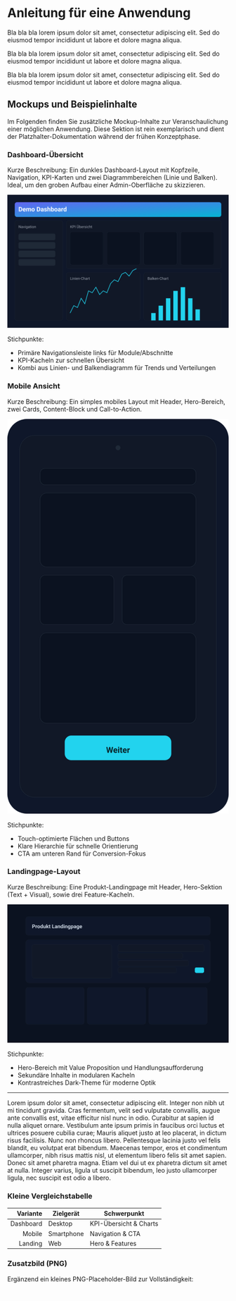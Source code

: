 # Anleitung für eine Anwendung

Bla bla bla lorem ipsum dolor sit amet, consectetur adipiscing elit. Sed do eiusmod tempor incididunt ut labore et dolore magna aliqua.

Bla bla bla lorem ipsum dolor sit amet, consectetur adipiscing elit. Sed do eiusmod tempor incididunt ut labore et dolore magna aliqua.

Bla bla bla lorem ipsum dolor sit amet, consectetur adipiscing elit. Sed do eiusmod tempor incididunt ut labore et dolore magna aliqua.


## Mockups und Beispielinhalte

Im Folgenden finden Sie zusätzliche Mockup-Inhalte zur Veranschaulichung einer möglichen Anwendung. Diese Sektion ist rein exemplarisch und dient der Platzhalter-Dokumentation während der frühen Konzeptphase.

### Dashboard-Übersicht

Kurze Beschreibung: Ein dunkles Dashboard-Layout mit Kopfzeile, Navigation, KPI-Karten und zwei Diagrammbereichen (Linie und Balken). Ideal, um den groben Aufbau einer Admin-Oberfläche zu skizzieren.

![Mockup Dashboard](images/mockup-dashboard.svg)

Stichpunkte:

- Primäre Navigationsleiste links für Module/Abschnitte
- KPI-Kacheln zur schnellen Übersicht
- Kombi aus Linien- und Balkendiagramm für Trends und Verteilungen


### Mobile Ansicht

Kurze Beschreibung: Ein simples mobiles Layout mit Header, Hero-Bereich, zwei Cards, Content-Block und Call-to-Action.

![Mockup Mobile](images/mockup-mobile.svg)

Stichpunkte:

- Touch-optimierte Flächen und Buttons
- Klare Hierarchie für schnelle Orientierung
- CTA am unteren Rand für Conversion-Fokus


### Landingpage-Layout

Kurze Beschreibung: Eine Produkt-Landingpage mit Header, Hero-Sektion (Text + Visual), sowie drei Feature-Kacheln.

![Mockup Landingpage](images/mockup-landing.svg)

Stichpunkte:

- Hero-Bereich mit Value Proposition und Handlungsaufforderung
- Sekundäre Inhalte in modularen Kacheln
- Kontrastreiches Dark-Theme für moderne Optik


---

Lorem ipsum dolor sit amet, consectetur adipiscing elit. Integer non nibh ut mi tincidunt gravida. Cras fermentum, velit sed vulputate convallis, augue ante convallis est, vitae efficitur nisl nunc in odio. Curabitur at sapien id nulla aliquet ornare. Vestibulum ante ipsum primis in faucibus orci luctus et ultrices posuere cubilia curae; Mauris aliquet justo at leo placerat, in dictum risus facilisis. Nunc non rhoncus libero. Pellentesque lacinia justo vel felis blandit, eu volutpat erat bibendum. Maecenas tempor, eros et condimentum ullamcorper, nibh risus mattis nisl, ut elementum libero felis sit amet sapien. Donec sit amet pharetra magna. Etiam vel dui ut ex pharetra dictum sit amet at nulla. Integer varius, ligula ut suscipit bibendum, leo justo ullamcorper ligula, nec suscipit est odio a libero.

### Kleine Vergleichstabelle

| Variante | Zielgerät   | Schwerpunkt                |
|---------:|-------------|----------------------------|
| Dashboard| Desktop     | KPI-Übersicht & Charts     |
| Mobile   | Smartphone  | Navigation & CTA           |
| Landing  | Web         | Hero & Features            |

### Zusatzbild (PNG)

Ergänzend ein kleines PNG-Placeholder-Bild zur Vollständigkeit:

![Zusatz Mockup](images/mockup-extra.png)


